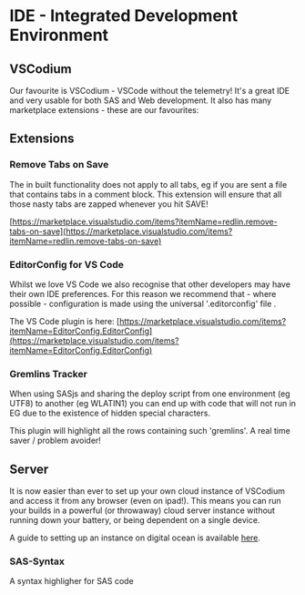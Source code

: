 IDE - Integrated Development Environment
====================

VSCodium
---------------------

Our favourite is VSCodium - VSCode without the telemetry!  It's a great IDE and very usable for both SAS and Web development.  It also has many marketplace extensions - these are our favourites:

## Extensions

### Remove Tabs on Save

The in built functionality does not apply to all tabs, eg if you are sent a file that contains tabs in a comment block.  This extension will ensure that all those nasty tabs are zapped whenever you hit SAVE!

[https://marketplace.visualstudio.com/items?itemName=redlin.remove-tabs-on-save](https://marketplace.visualstudio.com/items?itemName=redlin.remove-tabs-on-save)

### EditorConfig for VS Code
Whilst we love VS Code we also recognise that other developers may have their own IDE preferences.  For this reason we recommend that - where possible - configuration is made using the universal '.editorconfig' file .

The VS Code plugin is here: [https://marketplace.visualstudio.com/items?itemName=EditorConfig.EditorConfig](https://marketplace.visualstudio.com/items?itemName=EditorConfig.EditorConfig)


### Gremlins Tracker

When using SASjs and sharing the deploy script from one environment (eg UTF8) to another (eg WLATIN1) you can end up with code that will not run in EG due to the existence of hidden special characters.

This plugin will highlight all the rows containing such 'gremlins'.  A real time saver / problem avoider!

## Server

It is now easier than ever to set up your own cloud instance of VSCodium and access it from any browser (even on ipad!).  This means you can run your builds in a powerful (or throwaway) cloud server instance without running down your battery, or being dependent on a single device.

A guide to setting up an instance on digital ocean is available [here](https://github.com/cdr/code-server/blob/v3.8.0/doc/guide.md).

### SAS-Syntax
A syntax highligher for SAS code

<meta name="description" content="Tips & Tricks for building apps - an overview of the various IDEs available for development">
